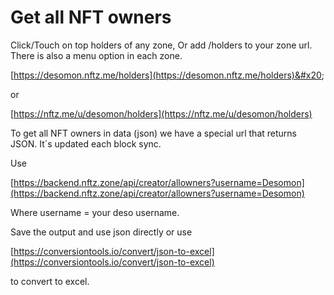# Get all NFT owners

Click/Touch on top holders of any zone, Or add /holders to your zone url. There is also a menu option in each zone.

[https://desomon.nftz.me/holders](https://desomon.nftz.me/holders)&#x20;

or

[https://nftz.me/u/desomon/holders](https://nftz.me/u/desomon/holders)

To get all NFT  owners in data (json)  we have a special url that returns JSON. It´s updated each block sync.

Use

[https://backend.nftz.zone/api/creator/allowners?username=Desomon](https://backend.nftz.zone/api/creator/allowners?username=Desomon)

Where username = your deso username.

Save the output and use json directly or use

[https://conversiontools.io/convert/json-to-excel](https://conversiontools.io/convert/json-to-excel)

to convert to excel.


